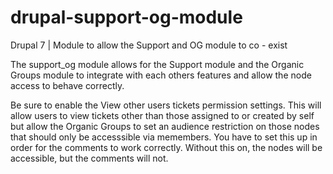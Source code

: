 drupal-support-og-module
========================

Drupal 7 | Module to allow the Support and OG module to co - exist

The support_og module allows for the Support module and the Organic Groups module to integrate with each others features and allow the node access to behave correctly.

Be sure to enable the View other users tickets permission settings.  This will allow users to view tickets other than those assigned to or created by self but
allow the Organic Groups to set an audience restriction on those nodes that should only be accesssible via memembers.  You have to set this up in order for the 
comments to work correctly.   Without this on, the nodes will be accessible, but the comments will not.


